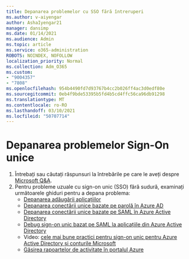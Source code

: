 ```yaml
---
title: Depanarea problemelor cu SSO fără întreruperi
ms.author: v-aiyengar
author: AshaIyengar21
manager: dansimp
ms.date: 01/14/2021
ms.audience: Admin
ms.topic: article
ms.service: o365-administration
ROBOTS: NOINDEX, NOFOLLOW
localization_priority: Normal
ms.collection: Adm_O365
ms.custom:
- "9004357"
- "7808"
ms.openlocfilehash: 954b4490fd7d93767b4cc2b026ff4ac3d0edf80e
ms.sourcegitcommit: 0eb4f9bde53395b5fd4b5cd4ffc56ca96db91298
ms.translationtype: MT
ms.contentlocale: ro-RO
ms.lasthandoff: 03/10/2021
ms.locfileid: "50707714"
---
```

# <a name="troubleshooting-seamless-single-sign-on-issues"></a>Depanarea problemelor Sign-On unice

1. Întrebați sau căutați răspunsuri la întrebările pe care le aveți despre [Microsoft Q&A](https://docs.microsoft.com/azure/active-directory/reports-monitoring/howto-find-activity-reports#troubleshoot-issues-with-activity-reports).
1. Pentru probleme uzuale cu sign-on unic (SSO) fără sudură, examinați următoarele ghiduri pentru a depana problema:
    - [Depanarea adăugării aplicațiilor](https://docs.microsoft.com/azure/active-directory/manage-apps/troubleshoot-adding-apps) 
    - [Depanarea conectării unice bazate pe parolă în Azure AD](https://docs.microsoft.com/azure/active-directory/manage-apps/troubleshoot-password-based-sso) 
    - [Depanarea conectării unice bazate pe SAML în Azure Active Directory](https://docs.microsoft.com/azure/active-directory/manage-apps/troubleshoot-saml-based-sso) 
    - [Debug sign-on unic bazat pe SAML la aplicațiile din Azure Active Directory](https://docs.microsoft.com/azure/active-directory/manage-apps/debug-saml-sso-issues) 
    - Video: [cele mai bune practici pentru sign-on unic pentru Azure Active Directory și conturile Microsoft](https://azure.microsoft.com/resources/videos/ignite-2018-single-sign-on-best-practices-for-azure-active-directory-and-microsoft-accounts/) 
    - [Găsirea rapoartelor de activitate în portalul Azure](https://docs.microsoft.com/azure/active-directory/reports-monitoring/howto-find-activity-reports#troubleshoot-issues-with-activity-reports)
